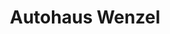 ---
title: "Autohaus Wenzel"
url: /bad-salzungen/autohaus-wenzel-am-langen-streif/
shop: Autohaus
---